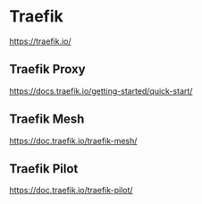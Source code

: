 # Traefik

https://traefik.io/

## Traefik Proxy

https://docs.traefik.io/getting-started/quick-start/

## Traefik Mesh

https://doc.traefik.io/traefik-mesh/

## Traefik Pilot

https://doc.traefik.io/traefik-pilot/
